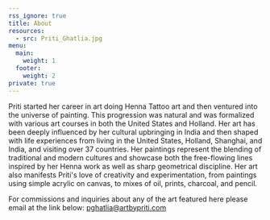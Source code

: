 ```yaml
---
rss_ignore: true
title: About
resources:
  - src: Priti_Ghatlia.jpg
menu:
  main:
    weight: 1
  footer:
    weight: 2
private: true
---
```


Priti started her career in art doing Henna Tattoo art and then ventured into the universe of painting. This progression was natural and was formalized with various art courses in both the United States and Holland. Her art has been deeply influenced by her cultural upbringing in India and then shaped with life experiences from living in the United States, Holland, Shanghai, and India, and visiting over 37 countries. Her paintings represent the blending of traditional and modern cultures and showcase both the free-flowing lines inspired by her Henna work as well as sharp geometrical discipline. Her art also manifests Priti's love of creativity and experimentation, from paintings using simple acrylic on canvas, to mixes of oil, prints, charcoal, and pencil.

For commissions and inquiries about any of the art featured here please email at the link below:
<pghatlia@artbypriti.com>